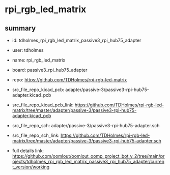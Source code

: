 # rpi_rgb_led_matrix
 
## summary 
* id: tdholmes_rpi_rgb_led_matrix_passive3_rpi_hub75_adapter
* user: tdholmes
* name: rpi_rgb_led_matrix
* board: passive3_rpi_hub75_adapter
* repo: https://github.com/TDHolmes/rpi-rgb-led-matrix
* src_file_repo_kicad_pcb: adapter/passive-3/passive3-rpi-hub75-adapter.kicad_pcb
* src_file_repo_kicad_pcb_link: https://github.com/TDHolmes/rpi-rgb-led-matrix/tree/master/adapter/passive-3/passive3-rpi-hub75-adapter.kicad_pcb


* src_file_repo_sch: adapter/passive-3/passive3-rpi-hub75-adapter.sch
* src_file_repo_sch_link: https://github.com/TDHolmes/rpi-rgb-led-matrix/tree/master/adapter/passive-3/passive3-rpi-hub75-adapter.sch
* full details link: https://github.com/oomlout/oomlout_oomp_project_bot_v_2/tree/main/projects/tdholmes_rpi_rgb_led_matrix_passive3_rpi_hub75_adapter/current_version/working  







